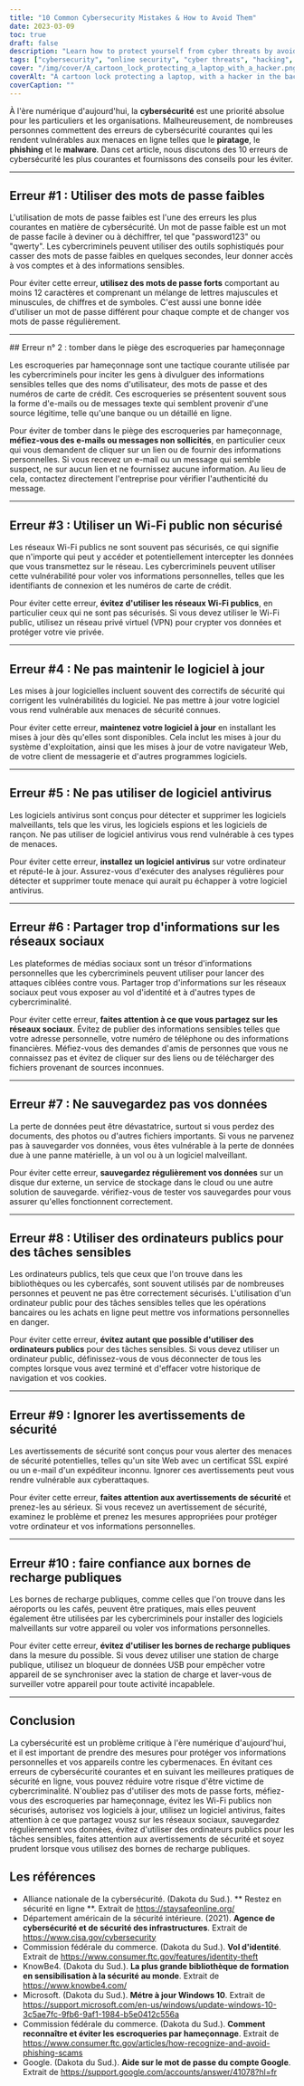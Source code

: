 ```yaml
---
title: "10 Common Cybersecurity Mistakes & How to Avoid Them"
date: 2023-03-09
toc: true
draft: false
description: "Learn how to protect yourself from cyber threats by avoiding these 10 common cybersecurity mistakes."
tags: ["cybersecurity", "online security", "cyber threats", "hacking", "phishing", "malware", "passwords", "public Wi-Fi", "antivirus", "social media", "data backup", "security warnings", "public charging stations", "computer security", "cybercrime prevention", "identity theft", "digital privacy", "network security", "software updates", "online safety"]
cover: "/img/cover/A_cartoon_lock_protecting_a_laptop_with_a_hacker.png"
coverAlt: "A cartoon lock protecting a laptop, with a hacker in the background."
coverCaption: ""
---
```


  À l'ère numérique d'aujourd'hui, la **cybersécurité** est une priorité absolue pour les particuliers et les organisations. Malheureusement, de nombreuses personnes commettent des erreurs de cybersécurité courantes qui les rendent vulnérables aux menaces en ligne telles que le **piratage**, le **phishing** et le **malware**. Dans cet article, nous discutons des 10 erreurs de cybersécurité les plus courantes et fournissons des conseils pour les éviter.  ____  ## Erreur #1 : Utiliser des mots de passe faibles  L'utilisation de mots de passe faibles est l'une des erreurs les plus courantes en matière de cybersécurité. Un mot de passe faible est un mot de passe facile à deviner ou à déchiffrer, tel que "password123" ou "qwerty". Les cybercriminels peuvent utiliser des outils sophistiqués pour casser des mots de passe faibles en quelques secondes, leur donner accès à vos comptes et à des informations sensibles.  Pour éviter cette erreur, **utilisez des mots de passe forts** comportant au moins 12 caractères et comprenant un mélange de lettres majuscules et minuscules, de chiffres et de symboles. C'est aussi une bonne idée d'utiliser un mot de passe différent pour chaque compte et de changer vos mots de passe régulièrement.  ____   ## Erreur n° 2 : tomber dans le piège des escroqueries par hameçonnage  Les escroqueries par hameçonnage sont une tactique courante utilisée par les cybercriminels pour inciter les gens à divulguer des informations sensibles telles que des noms d'utilisateur, des mots de passe et des numéros de carte de crédit. Ces escroqueries se présentent souvent sous la forme d'e-mails ou de messages texte qui semblent provenir d'une source légitime, telle qu'une banque ou un détaillé en ligne.  Pour éviter de tomber dans le piège des escroqueries par hameçonnage, **méfiez-vous des e-mails ou messages non sollicités**, en particulier ceux qui vous demandent de cliquer sur un lien ou de fournir des informations personnelles. Si vous recevez un e-mail ou un message qui semble suspect, ne sur aucun lien et ne fournissez aucune information. Au lieu de cela, contactez directement l'entreprise pour vérifier l'authenticité du message.  ____   ## Erreur #3 : Utiliser un Wi-Fi public non sécurisé  Les réseaux Wi-Fi publics ne sont souvent pas sécurisés, ce qui signifie que n'importe qui peut y accéder et potentiellement intercepter les données que vous transmettez sur le réseau. Les cybercriminels peuvent utiliser cette vulnérabilité pour voler vos informations personnelles, telles que les identifiants de connexion et les numéros de carte de crédit.  Pour éviter cette erreur, **évitez d'utiliser les réseaux Wi-Fi publics**, en particulier ceux qui ne sont pas sécurisés. Si vous devez utiliser le Wi-Fi public, utilisez un réseau privé virtuel (VPN) pour crypter vos données et protéger votre vie privée.  ____   ## Erreur #4 : Ne pas maintenir le logiciel à jour  Les mises à jour logicielles incluent souvent des correctifs de sécurité qui corrigent les vulnérabilités du logiciel. Ne pas mettre à jour votre logiciel vous rend vulnérable aux menaces de sécurité connues.  Pour éviter cette erreur, **maintenez votre logiciel à jour** en installant les mises à jour dès qu'elles sont disponibles. Cela inclut les mises à jour du système d'exploitation, ainsi que les mises à jour de votre navigateur Web, de votre client de messagerie et d'autres programmes logiciels.  ____   ## Erreur #5 : Ne pas utiliser de logiciel antivirus  Les logiciels antivirus sont conçus pour détecter et supprimer les logiciels malveillants, tels que les virus, les logiciels espions et les logiciels de rançon. Ne pas utiliser de logiciel antivirus vous rend vulnérable à ces types de menaces.  Pour éviter cette erreur, **installez un logiciel antivirus** sur votre ordinateur et réputé-le à jour. Assurez-vous d'exécuter des analyses régulières pour détecter et supprimer toute menace qui aurait pu échapper à votre logiciel antivirus.  ____   ## Erreur #6 : Partager trop d'informations sur les réseaux sociaux  Les plateformes de médias sociaux sont un trésor d'informations personnelles que les cybercriminels peuvent utiliser pour lancer des attaques ciblées contre vous. Partager trop d'informations sur les réseaux sociaux peut vous exposer au vol d'identité et à d'autres types de cybercriminalité.  Pour éviter cette erreur, **faites attention à ce que vous partagez sur les réseaux sociaux**. Évitez de publier des informations sensibles telles que votre adresse personnelle, votre numéro de téléphone ou des informations financières. Méfiez-vous des demandes d'amis de personnes que vous ne connaissez pas et évitez de cliquer sur des liens ou de télécharger des fichiers provenant de sources inconnues.  ____   ## Erreur #7 : Ne sauvegardez pas vos données  La perte de données peut être dévastatrice, surtout si vous perdez des documents, des photos ou d'autres fichiers importants. Si vous ne parvenez pas à sauvegarder vos données, vous êtes vulnérable à la perte de données due à une panne matérielle, à un vol ou à un logiciel malveillant.  Pour éviter cette erreur, **sauvegardez régulièrement vos données** sur un disque dur externe, un service de stockage dans le cloud ou une autre solution de sauvegarde. vérifiez-vous de tester vos sauvegardes pour vous assurer qu'elles fonctionnent correctement.  ____   ## Erreur #8 : Utiliser des ordinateurs publics pour des tâches sensibles  Les ordinateurs publics, tels que ceux que l'on trouve dans les bibliothèques ou les cybercafés, sont souvent utilisés par de nombreuses personnes et peuvent ne pas être correctement sécurisés. L'utilisation d'un ordinateur public pour des tâches sensibles telles que les opérations bancaires ou les achats en ligne peut mettre vos informations personnelles en danger.  Pour éviter cette erreur, **évitez autant que possible d'utiliser des ordinateurs publics** pour des tâches sensibles. Si vous devez utiliser un ordinateur public, définissez-vous de vous déconnecter de tous les comptes lorsque vous avez terminé et d'effacer votre historique de navigation et vos cookies.   ____   ## Erreur #9 : Ignorer les avertissements de sécurité  Les avertissements de sécurité sont conçus pour vous alerter des menaces de sécurité potentielles, telles qu'un site Web avec un certificat SSL expiré ou un e-mail d'un expéditeur inconnu. Ignorer ces avertissements peut vous rendre vulnérable aux cyberattaques.  Pour éviter cette erreur, **faites attention aux avertissements de sécurité** et prenez-les au sérieux. Si vous recevez un avertissement de sécurité, examinez le problème et prenez les mesures appropriées pour protéger votre ordinateur et vos informations personnelles.   ____  ## Erreur #10 : faire confiance aux bornes de recharge publiques  Les bornes de recharge publiques, comme celles que l'on trouve dans les aéroports ou les cafés, peuvent être pratiques, mais elles peuvent également être utilisées par les cybercriminels pour installer des logiciels malveillants sur votre appareil ou voler vos informations personnelles.  Pour éviter cette erreur, **évitez d'utiliser les bornes de recharge publiques** dans la mesure du possible. Si vous devez utiliser une station de charge publique, utilisez un bloqueur de données USB pour empêcher votre appareil de se synchroniser avec la station de charge et laver-vous de surveiller votre appareil pour toute activité incapablele.  ____   ## Conclusion  La cybersécurité est un problème critique à l'ère numérique d'aujourd'hui, et il est important de prendre des mesures pour protéger vos informations personnelles et vos appareils contre les cybermenaces. En évitant ces erreurs de cybersécurité courantes et en suivant les meilleures pratiques de sécurité en ligne, vous pouvez réduire votre risque d'être victime de cybercriminalité. N'oubliez pas d'utiliser des mots de passe forts, méfiez-vous des escroqueries par hameçonnage, évitez les Wi-Fi publics non sécurisés, autorisez vos logiciels à jour, utilisez un logiciel antivirus, faites attention à ce que partagez vousz sur les réseaux sociaux, sauvegardez régulièrement vos données, évitez d'utiliser des ordinateurs publics pour les tâches sensibles, faites attention aux avertissements de sécurité et soyez prudent lorsque vous utilisez des bornes de recharge publiques.  ## Les références  - Alliance nationale de la cybersécurité. (Dakota du Sud.). ** Restez en sécurité en ligne **. Extrait de https://staysafeonline.org/ - Département américain de la sécurité intérieure. (2021). **Agence de cybersécurité et de sécurité des infrastructures**. Extrait de https://www.cisa.gov/cybersecurity - Commission fédérale du commerce. (Dakota du Sud.). **Vol d'identité**. Extrait de https://www.consumer.ftc.gov/features/identity-theft - KnowBe4. (Dakota du Sud.). **La plus grande bibliothèque de formation en sensibilisation à la sécurité au monde**. Extrait de https://www.knowbe4.com/ - Microsoft. (Dakota du Sud.). **Métre à jour Windows 10**. Extrait de https://support.microsoft.com/en-us/windows/update-windows-10-3c5ae7fc-9fb6-9af1-1984-b5e0412c556a - Commission fédérale du commerce. (Dakota du Sud.). **Comment reconnaître et éviter les escroqueries par hameçonnage**. Extrait de https://www.consumer.ftc.gov/articles/how-recognize-and-avoid-phishing-scams - Google. (Dakota du Sud.). **Aide sur le mot de passe du compte Google**. Extrait de https://support.google.com/accounts/answer/41078?hl=fr